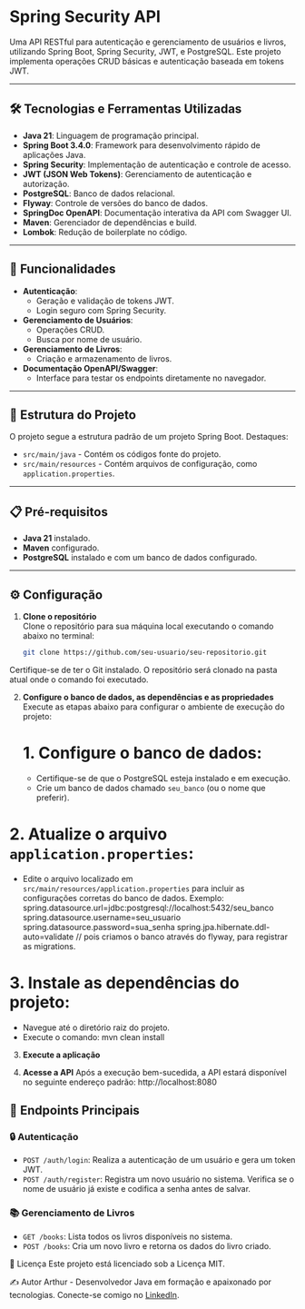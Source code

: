# Spring Security API

Uma API RESTful para autenticação e gerenciamento de usuários e livros, utilizando Spring Boot, Spring Security, JWT, e PostgreSQL. Este projeto implementa operações CRUD básicas e autenticação baseada em tokens JWT.

---

## 🛠️ Tecnologias e Ferramentas Utilizadas

- **Java 21**: Linguagem de programação principal.
- **Spring Boot 3.4.0**: Framework para desenvolvimento rápido de aplicações Java.
- **Spring Security**: Implementação de autenticação e controle de acesso.
- **JWT (JSON Web Tokens)**: Gerenciamento de autenticação e autorização.
- **PostgreSQL**: Banco de dados relacional.
- **Flyway**: Controle de versões do banco de dados.
- **SpringDoc OpenAPI**: Documentação interativa da API com Swagger UI.
- **Maven**: Gerenciador de dependências e build.
- **Lombok**: Redução de boilerplate no código.

---

## 🚀 Funcionalidades

- **Autenticação**:
  - Geração e validação de tokens JWT.
  - Login seguro com Spring Security.
- **Gerenciamento de Usuários**:
  - Operações CRUD.
  - Busca por nome de usuário.
- **Gerenciamento de Livros**:
  - Criação e armazenamento de livros.
- **Documentação OpenAPI/Swagger**:
  - Interface para testar os endpoints diretamente no navegador.

---

## 📂 Estrutura do Projeto

O projeto segue a estrutura padrão de um projeto Spring Boot. Destaques:

- `src/main/java` - Contém os códigos fonte do projeto.
- `src/main/resources` - Contém arquivos de configuração, como `application.properties`.


---

## 📋 Pré-requisitos

- **Java 21** instalado.
- **Maven** configurado.
- **PostgreSQL** instalado e com um banco de dados configurado.

---

## ⚙️ Configuração

1. **Clone o repositório**  
   Clone o repositório para sua máquina local executando o comando abaixo no terminal:  
   ```bash
   git clone https://github.com/seu-usuario/seu-repositorio.git

Certifique-se de ter o Git instalado. O repositório será clonado na pasta atual onde o comando foi executado.

2. **Configure o banco de dados, as dependências e as propriedades**
   Execute as etapas abaixo para configurar o ambiente de execução do projeto:
   # 1. Configure o banco de dados:
    - Certifique-se de que o PostgreSQL esteja instalado e em execução.
    - Crie um banco de dados chamado `seu_banco` (ou o nome que preferir).

  # 2. Atualize o arquivo `application.properties`:
   - Edite o arquivo localizado em `src/main/resources/application.properties` para incluir as configurações corretas do banco de dados. Exemplo:
    spring.datasource.url=jdbc:postgresql://localhost:5432/seu_banco
    spring.datasource.username=seu_usuario
    spring.datasource.password=sua_senha
    spring.jpa.hibernate.ddl-auto=validate // pois criamos o banco através do flyway, para registrar as migrations.

  # 3. Instale as dependências do projeto:
  - Navegue até o diretório raiz do projeto.
  - Execute o comando:
     mvn clean install


3. **Execute a aplicação**

4. **Acesse a API**
     Após a execução bem-sucedida, a API estará disponível no seguinte endereço padrão:
       http://localhost:8080
   
## 📖 Endpoints Principais

### 🔒 Autenticação
- `POST /auth/login`: Realiza a autenticação de um usuário e gera um token JWT.
- `POST /auth/register`: Registra um novo usuário no sistema. Verifica se o nome de usuário já existe e codifica a senha antes de salvar.

### 📚 Gerenciamento de Livros
- `GET /books`: Lista todos os livros disponíveis no sistema.
- `POST /books`: Cria um novo livro e retorna os dados do livro criado.



📜 Licença
Este projeto está licenciado sob a Licença MIT.

✍️ Autor
Arthur - Desenvolvedor Java em formação e apaixonado por tecnologias. Conecte-se comigo no <a href="https://www.linkedin.com/in/arthurvasc/" target="_blank">LinkedIn</a>.
